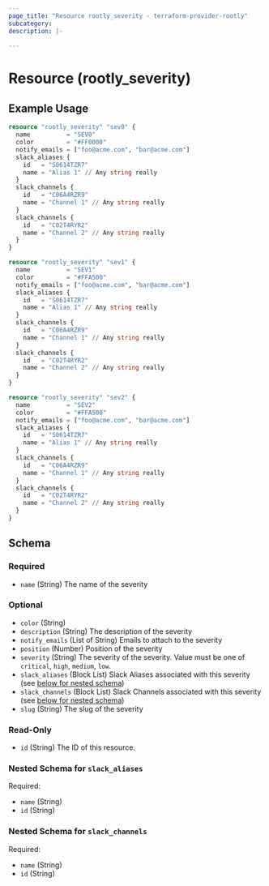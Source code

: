 ```yaml
---
page_title: "Resource rootly_severity - terraform-provider-rootly"
subcategory:
description: |-
    
---
```


# Resource (rootly_severity)



## Example Usage

```terraform
resource "rootly_severity" "sev0" {
  name          = "SEV0"
  color         = "#FF0000"
  notify_emails = ["foo@acme.com", "bar@acme.com"]
  slack_aliases {
    id   = "S0614TZR7"
    name = "Alias 1" // Any string really
  }
  slack_channels {
    id   = "C06A4RZR9"
    name = "Channel 1" // Any string really
  }
  slack_channels {
    id   = "C02T4RYR2"
    name = "Channel 2" // Any string really
  }
}

resource "rootly_severity" "sev1" {
  name          = "SEV1"
  color         = "#FFA500"
  notify_emails = ["foo@acme.com", "bar@acme.com"]
  slack_aliases {
    id   = "S0614TZR7"
    name = "Alias 1" // Any string really
  }
  slack_channels {
    id   = "C06A4RZR9"
    name = "Channel 1" // Any string really
  }
  slack_channels {
    id   = "C02T4RYR2"
    name = "Channel 2" // Any string really
  }
}

resource "rootly_severity" "sev2" {
  name          = "SEV2"
  color         = "#FFA500"
  notify_emails = ["foo@acme.com", "bar@acme.com"]
  slack_aliases {
    id   = "S0614TZR7"
    name = "Alias 1" // Any string really
  }
  slack_channels {
    id   = "C06A4RZR9"
    name = "Channel 1" // Any string really
  }
  slack_channels {
    id   = "C02T4RYR2"
    name = "Channel 2" // Any string really
  }
}
```

<!-- schema generated by tfplugindocs -->
## Schema

### Required

- `name` (String) The name of the severity

### Optional

- `color` (String)
- `description` (String) The description of the severity
- `notify_emails` (List of String) Emails to attach to the severity
- `position` (Number) Position of the severity
- `severity` (String) The severity of the severity. Value must be one of `critical`, `high`, `medium`, `low`.
- `slack_aliases` (Block List) Slack Aliases associated with this severity (see [below for nested schema](#nestedblock--slack_aliases))
- `slack_channels` (Block List) Slack Channels associated with this severity (see [below for nested schema](#nestedblock--slack_channels))
- `slug` (String) The slug of the severity

### Read-Only

- `id` (String) The ID of this resource.

<a id="nestedblock--slack_aliases"></a>
### Nested Schema for `slack_aliases`

Required:

- `name` (String)
- `id` (String)


<a id="nestedblock--slack_channels"></a>
### Nested Schema for `slack_channels`

Required:

- `name` (String)
- `id` (String)
